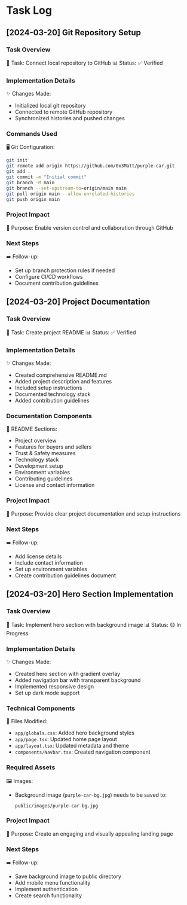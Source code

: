 # Task Log

## [2024-03-20] Git Repository Setup

### Task Overview
🎯 Task: Connect local repository to GitHub
📊 Status: ✅ Verified

### Implementation Details
✨ Changes Made:
- Initialized local git repository
- Connected to remote GitHub repository
- Synchronized histories and pushed changes

### Commands Used
🖥️ Git Configuration:
```bash
git init
git remote add origin https://github.com/0x3Matt/purple-car.git
git add .
git commit -m "Initial commit"
git branch -M main
git branch --set-upstream-to=origin/main main
git pull origin main --allow-unrelated-histories
git push origin main
```

### Project Impact
🎯 Purpose: Enable version control and collaboration through GitHub

### Next Steps
➡️ Follow-up:
- Set up branch protection rules if needed
- Configure CI/CD workflows
- Document contribution guidelines

## [2024-03-20] Project Documentation

### Task Overview
🎯 Task: Create project README
📊 Status: ✅ Verified

### Implementation Details
✨ Changes Made:
- Created comprehensive README.md
- Added project description and features
- Included setup instructions
- Documented technology stack
- Added contribution guidelines

### Documentation Components
📝 README Sections:
- Project overview
- Features for buyers and sellers
- Trust & Safety measures
- Technology stack
- Development setup
- Environment variables
- Contributing guidelines
- License and contact information

### Project Impact
🎯 Purpose: Provide clear project documentation and setup instructions

### Next Steps
➡️ Follow-up:
- Add license details
- Include contact information
- Set up environment variables
- Create contribution guidelines document

## [2024-03-20] Hero Section Implementation

### Task Overview
🎯 Task: Implement hero section with background image
📊 Status: 🟡 In Progress

### Implementation Details
✨ Changes Made:
- Created hero section with gradient overlay
- Added navigation bar with transparent background
- Implemented responsive design
- Set up dark mode support

### Technical Components
🔧 Files Modified:
- `app/globals.css`: Added hero background styles
- `app/page.tsx`: Updated home page layout
- `app/layout.tsx`: Updated metadata and theme
- `components/Navbar.tsx`: Created navigation component

### Required Assets
🖼️ Images:
- Background image (`purple-car-bg.jpg`) needs to be saved to:
  ```
  public/images/purple-car-bg.jpg
  ```

### Project Impact
🎯 Purpose: Create an engaging and visually appealing landing page

### Next Steps
➡️ Follow-up:
- Save background image to public directory
- Add mobile menu functionality
- Implement authentication
- Create search functionality 